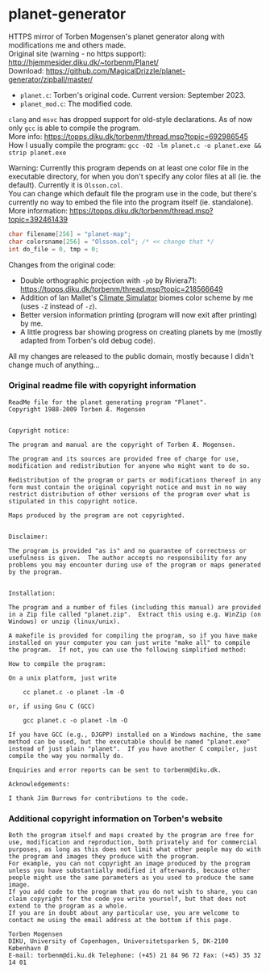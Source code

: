 # planet-generator
HTTPS mirror of Torben Mogensen's planet generator along with modifications me and others made.  
Original site (warning - no https support): http://hjemmesider.diku.dk/~torbenm/Planet/  
Download: https://github.com/MagicalDrizzle/planet-generator/zipball/master/  
- `planet.c`: Torben's original code. Current version: September 2023.  
- `planet_mod.c`: The modified code.

`clang` and `msvc` has dropped support for old-style declarations. As of now only `gcc` is able to compile the program.  
More info: https://topps.diku.dk/torbenm/thread.msp?topic=692986545  
How I usually compile the program: `gcc -O2 -lm planet.c -o planet.exe && strip planet.exe`  

Warning: Currently this program depends on at least one color file in the executable directory, for when you don't specify any color files at all (ie. the default). Currently it is `Olsson.col`.  
You can change which default file the program use in the code, but there's currently no way to embed the file into the program itself (ie. standalone).  
More information: https://topps.diku.dk/torbenm/thread.msp?topic=392461439  
```c
char filename[256] = "planet-map";
char colorsname[256] = "Olsson.col"; /* << change that */
int do_file = 0, tmp = 0;
```
Changes from the original code:
- Double orthographic projection with `-pO` by Riviera71: https://topps.diku.dk/torbenm/thread.msp?topic=218566649
- Addition of Ian Mallet's [Climate Simulator](https://space.geometrian.com/calcs/climate-sim.php) biomes color scheme by me (uses `-Z` instead of `-z`).
- Better version information printing (program will now exit after printing) by me.
- A little progress bar showing progress on creating planets by me (mostly adapted from Torben's old debug code).

All my changes are released to the public domain, mostly because I didn't change much of anything...  
### Original readme file with copyright information
```
ReadMe file for the planet generating program "Planet".
Copyright 1988-2009 Torben Æ. Mogensen


Copyright notice:

The program and manual are the copyright of Torben Æ. Mogensen.

The program and its sources are provided free of charge for use,
modification and redistribution for anyone who might want to do so.

Redistribution of the program or parts or modifications thereof in any
form must contain the original copyright notice and must in no way
restrict distribution of other versions of the program over what is
stipulated in this copyright notice.

Maps produced by the program are not copyrighted.


Disclaimer:

The program is provided "as is" and no guarantee of correctness or
usefulness is given.  The author accepts no responsibility for any
problems you may encounter during use of the program or maps generated
by the program.


Installation:

The program and a number of files (including this manual) are provided
in a Zip file called "planet.zip".  Extract this using e.g. WinZip (on
Windows) or unzip (linux/unix).

A makefile is provided for compiling the program, so if you have make
installed on your computer you can just write "make all" to compile
the program.  If not, you can use the following simplified method:

How to compile the program:

On a unix platform, just write

	cc planet.c -o planet -lm -O

or, if using Gnu C (GCC)

	gcc planet.c -o planet -lm -O

If you have GCC (e.g., DJGPP) installed on a Windows machine, the same
method can be used, but the executable should be named "planet.exe"
instead of just plain "planet".  If you have another C compiler, just
compile the way you normally do.

Enquiries and error reports can be sent to torbenm@diku.dk.

Acknowledgements:

I thank Jim Burrows for contributions to the code.
```
### Additional copyright information on Torben's website
```
Both the program itself and maps created by the program are free for use, modification and reproduction, both privately and for commercial purposes, as long as this does not limit what other people may do with the program and images they produce with the program.  
For example, you can not copyright an image produced by the program unless you have substantially modified it afterwards, because other people might use the same parameters as you used to produce the same image.  
If you add code to the program that you do not wish to share, you can claim copyright for the code you write yourself, but that does not extend to the program as a whole.  
If you are in doubt about any particular use, you are welcome to contact me using the email address at the bottom if this page.  

Torben Mogensen  
DIKU, University of Copenhagen, Universitetsparken 5, DK-2100 København Ø  
E-mail: torbenm@di.ku.dk Telephone: (+45) 21 84 96 72 Fax: (+45) 35 32 14 01
```
